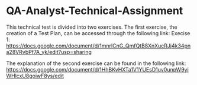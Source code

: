 # QA-Analyst-Technical-Assignment
This technical test is divided into two exercises. The first exercise, the creation of a Test Plan, can be accessed through the following link: Execise 1: https://docs.google.com/document/d/1mnrlCnG_QmfQtB8XnXucRJj4k34pna28VRvbPf7A_yk/edit?usp=sharing

The explanation of the second exercise can be found in the following link: https://docs.google.com/document/d/1HhBKvHXTa1V1YUEsD1uv0unpW9yiWHlcxU8goiwF8ys/edit
